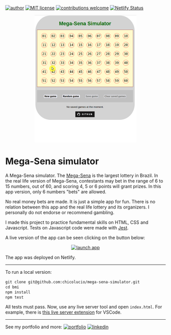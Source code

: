 [![author](https://img.shields.io/badge/Author-Francisco&nbsp;Bustamante-red.svg)](https://www.linkedin.com/in/flsbustamante/)
[![MIT license](https://img.shields.io/badge/License-MIT-yellow.svg)](LICENSE)
[![contributions welcome](https://img.shields.io/badge/Contributions-Welcome-brightgreen.svg?style=flat)](https://github.com/chicolucio/mega-sena-simulator/issues)
[![Netlify Status](https://api.netlify.com/api/v1/badges/cd73ced2-3fe0-4c5d-b97a-e881295483f7/deploy-status)](https://app.netlify.com/sites/mega-sena-simulator/deploys)

<p align="center">
<img src="https://github.com/chicolucio/mega-sena-simulator/blob/master/readme_featured_image.gif?raw=true" alt="featured image" height="400px">
</p>

# Mega-Sena simulator

A Mega-Sena simulator. The [Mega-Sena](https://en.wikipedia.org/wiki/Mega-Sena) is the largest lottery in Brazil.
In the real life version of Mega-Sena, contestants may bet in the range of 6 to 15 numbers, out of 60, and scoring 4, 5
or 6 points will grant prizes. In this app version, only 6 numbers "bets" are allowed.

No real money bets are made. It is just a simple app for fun. There is no relation between this app and the real life
lottery and its organizers. I personally do not endorse or recommend gambling.

I made this project to practice fundamental skills on HTML, CSS and Javascript.
Tests on Javascript code were made with [Jest](https://jestjs.io/).

A live version of the app can be seen clicking on the button below:

<p align="center">
<a href="https://mega-sena-simulator.netlify.app/" target="_blank">
    <img src="https://img.shields.io/badge/-Launch%20app-00C7B7?style=for-the-badge&logo=netlify&logoColor=white" alt="launch app" target="_blank"></a> 
</p>

The app was deployed on Netlify.


---

To run a local version:

```
git clone git@github.com:chicolucio/mega-sena-simulator.git
cd bmi
npm install
npm test
```

All tests must pass. Now, use any live server tool and open `index.html`.
For example, there
is [this live server extension](https://marketplace.visualstudio.com/items?itemName=ritwickdey.LiveServer) for VSCode.

---

See my portfolio and more:
[![portfolio](https://img.shields.io/badge/portfolio-00A98F?style=for-the-badge&logo=About.me&logoColor=white)](https://franciscobustamante.com.br)
[![linkedin](https://img.shields.io/badge/-LinkedIn-%230077B5?style=for-the-badge&logo=linkedin&logoColor=white)](https://www.linkedin.com/in/flsbustamante/)
